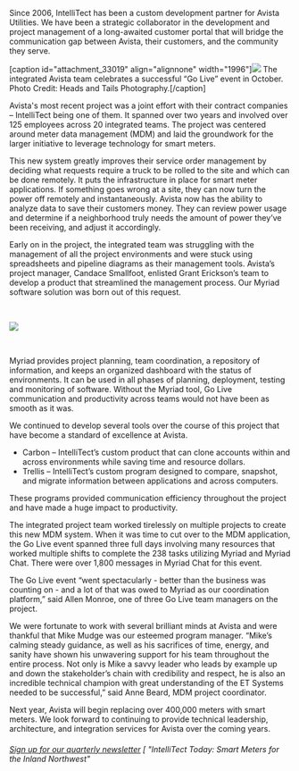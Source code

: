 

Since 2006, IntelliTect has been a custom development partner for Avista Utilities. We have been a strategic collaborator in the development and project management of a long-awaited customer portal that will bridge the communication gap between Avista, their customers, and the community they serve.

\[caption id="attachment\_33019" align="alignnone" width="1996"\]![](https://intellitect.comhttps://intellitect.com/wp-content/uploads/2018/01/2.-MDM-GL-Group-Pic-clear-e1515792648770.webp) The integrated Avista team celebrates a successful “Go Live” event in October.  
Photo Credit: Heads and Tails Photography.\[/caption\]

Avista's most recent project was a joint effort with their contract companies – IntelliTect being one of them. It spanned over two years and involved over 125 employees across 20 integrated teams. The project was centered around meter data management (MDM) and laid the groundwork for the larger initiative to leverage technology for smart meters.

This new system greatly improves their service order management by deciding what requests require a truck to be rolled to the site and which can be done remotely. It puts the infrastructure in place for smart meter applications. If something goes wrong at a site, they can now turn the power off remotely and instantaneously. Avista now has the ability to analyze data to save their customers money. They can review power usage and determine if a neighborhood truly needs the amount of power they’ve been receiving, and adjust it accordingly.

Early on in the project, the integrated team was struggling with the management of all the project environments and were stuck using spreadsheets and pipeline diagrams as their management tools. Avista’s project manager, Candace Smallfoot, enlisted Grant Erickson’s team to develop a product that streamlined the management process. Our Myriad software solution was born out of this request.

 

![](https://intellitect.comhttps://intellitect.com/wp-content/uploads/2018/01/Myriad-Graphic-2-e1515792825555.webp)

 

Myriad provides project planning, team coordination, a repository of information, and keeps an organized dashboard with the status of environments. It can be used in all phases of planning, deployment, testing and monitoring of software. Without the Myriad tool, Go Live communication and productivity across teams would not have been as smooth as it was.

We continued to develop several tools over the course of this project that have become a standard of excellence at Avista.

- Carbon – IntelliTect’s custom product that can clone accounts within and across environments while saving time and resource dollars.
- Trellis – IntelliTect’s custom program designed to compare, snapshot, and migrate information between applications and across computers.

These programs provided communication efficiency throughout the project and have made a huge impact to productivity.

The integrated project team worked tirelessly on multiple projects to create this new MDM system. When it was time to cut over to the MDM application, the Go Live event spanned three full days involving many resources that worked multiple shifts to complete the 238 tasks utilizing Myriad and Myriad Chat. There were over 1,800 messages in Myriad Chat for this event.

The Go Live event “went spectacularly - better than the business was counting on - and a lot of that was owed to Myriad as our coordination platform,” said Allen Monroe, one of three Go Live team managers on the project.

We were fortunate to work with several brilliant minds at Avista and were thankful that Mike Mudge was our esteemed program manager. “Mike’s calming steady guidance, as well as his sacrifices of time, energy, and sanity have shown his unwavering support for his team throughout the entire process. Not only is Mike a savvy leader who leads by example up and down the stakeholder’s chain with credibility and respect, he is also an incredible technical champion with great understanding of the ET Systems needed to be successful,” said Anne Beard, MDM project coordinator.

Next year, Avista will begin replacing over 400,000 meters with smart meters. We look forward to continuing to provide technical leadership, architecture, and integration services for Avista over the coming years.

###### [Sign up for our quarterly newsletter](https://bit.ly/2Nhro9T) [ "IntelliTect Today: Smart Meters for the Inland Northwest"
